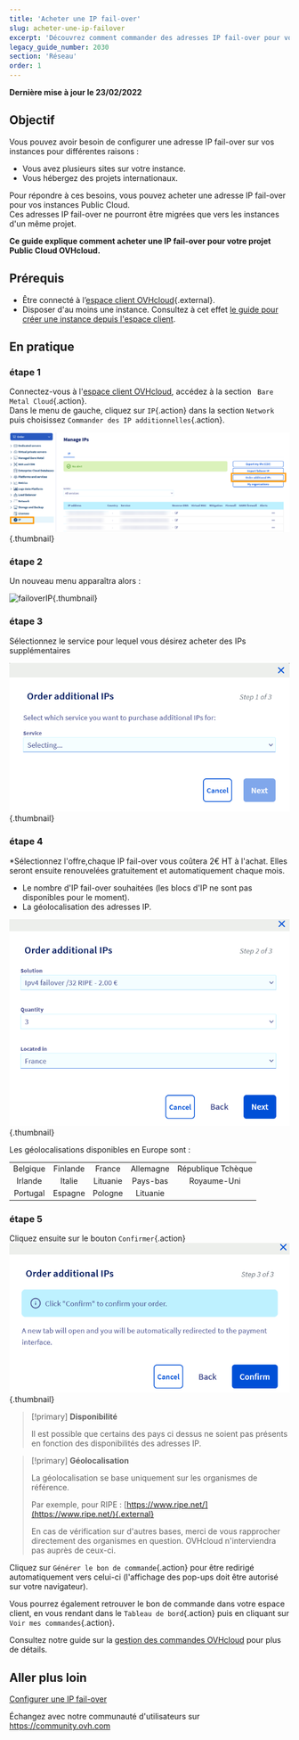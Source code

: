 ```yaml
---
title: 'Acheter une IP fail-over'
slug: acheter-une-ip-failover
excerpt: 'Découvrez comment commander des adresses IP fail-over pour vos instances'
legacy_guide_number: 2030
section: 'Réseau'
order: 1
---
```


**Dernière mise à jour le 23/02/2022**

## Objectif

Vous pouvez avoir besoin de configurer une adresse IP fail-over sur vos instances pour différentes raisons :

- Vous avez plusieurs sites sur votre instance.
- Vous hébergez des projets internationaux.

Pour répondre à ces besoins, vous pouvez acheter une adresse IP fail-over pour vos instances Public Cloud.<br>
Ces adresses IP fail-over ne pourront être migrées que vers les instances d'un même projet.

**Ce guide explique comment acheter une IP fail-over pour votre projet Public Cloud OVHcloud.**

## Prérequis

- Être connecté à l’[espace client OVHcloud](https://www.ovh.com/auth/?action=gotomanager&from=https://www.ovh.com/fr/&ovhSubsidiary=fr){.external}.
- Disposer d'au moins une instance. Consultez à cet effet [le guide pour créer une instance depuis l'espace client](https://docs.ovh.com/fr/public-cloud/premiers-pas-instance-public-cloud/).

## En pratique

### étape 1

Connectez-vous à l'[espace client OVHcloud](https://www.ovh.com/auth/?action=gotomanager&from=https://www.ovh.com/fr/&ovhSubsidiary=fr), accédez à la section ` Bare Metal Cloud`{.action}.<br>
Dans le menu de gauche, cliquez sur `IP`{.action} dans la section `Network` puis choisissez `Commander des IP additionnelles`{.action}.

![failoverIP](images/buyfailoverip1-2022.png){.thumbnail}

### étape 2

Un nouveau menu apparaîtra alors :

![failoverIP](images/buyfailoverip2-2021.png){.thumbnail}

### étape 3

Sélectionnez le service pour lequel vous désirez acheter des IPs supplémentaires

![failoverIP](images/buyfailoverip-select-service.png){.thumbnail}


### étape 4

*Sélectionnez l'offre,chaque IP fail-over vous coûtera 2€ HT à l'achat. Elles seront ensuite renouvelées gratuitement et automatiquement chaque mois.
* Le nombre d'IP fail-over souhaitées (les blocs d'IP ne sont pas disponibles pour le moment).
* La géolocalisation des adresses IP.

![failoverIP](images/buyfailoverip-SQL.png){.thumbnail}

Les géolocalisations disponibles en Europe sont :

|          |          |          |           |                    |
|:--------:|:--------:|:--------:|:---------:|:------------------:|
| Belgique | Finlande |  France  | Allemagne | République Tchèque |
|  Irlande |  Italie  | Lituanie |  Pays-bas |     Royaume-Uni    |
| Portugal |  Espagne |  Pologne |  Lituanie |                    |

### étape 5

Cliquez ensuite sur le bouton `Confirmer`{.action}
![failoverIP](images/buyfailoverip-confirm.png){.thumbnail}

> [!primary] **Disponibilité**
> 
> Il est possible que certains des pays ci dessus ne soient pas présents en fonction des disponibilités des adresses IP.
> 

> [!primary] **Géolocalisation**
>
> La géolocalisation se base uniquement sur les organismes de référence.
> 
> Par exemple, pour RIPE : [https://www.ripe.net/](https://www.ripe.net/){.external}
>
> En cas de vérification sur d'autres bases, merci de vous rapprocher directement des organismes en question. OVHcloud n'interviendra pas auprès de ceux-ci.

Cliquez sur `Générer le bon de commande`{.action} pour être redirigé automatiquement vers celui-ci (l'affichage des pop-ups doit être autorisé sur votre navigateur).

Vous pourrez également retrouver le bon de commande dans votre espace client, en vous rendant dans le `Tableau de bord`{.action} puis en cliquant sur `Voir mes commandes`{.action}.

Consultez notre guide sur la [gestion des commandes OVHcloud](https://docs.ovh.com/fr/billing/gerer-ses-commandes-ovh/) pour plus de détails.

## Aller plus loin

[Configurer une IP fail-over](https://docs.ovh.com/fr/public-cloud/configurer_une_ip_failover/)

Échangez avec notre communauté d'utilisateurs sur <https://community.ovh.com>
